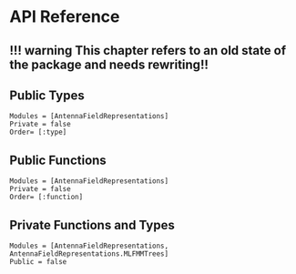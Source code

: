 # API Reference
!!! warning
    This chapter refers to an old state of the package and needs rewriting!! 
---

## Public Types
```@autodocs
Modules = [AntennaFieldRepresentations]
Private = false
Order= [:type]
```
## Public Functions
```@autodocs
Modules = [AntennaFieldRepresentations]
Private = false
Order= [:function]
```

## Private Functions and Types
```@autodocs
Modules = [AntennaFieldRepresentations, AntennaFieldRepresentations.MLFMMTrees]
Public = false
```

